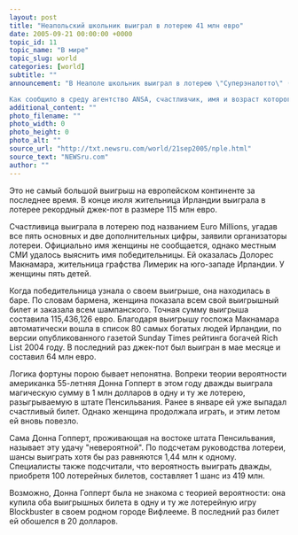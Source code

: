 ```yaml
---
layout: post
title: "Неапольский школьник выиграл в лотерею 41 млн евро"
date: 2005-09-21 00:00:00 +0000
topic_id: 11
topic_name: "В мире"
topic_slug: world
categories: [world]
subtitle: ""
announcement: "В Неаполе школьник выиграл в лотерею \"Суперэналотто\" (Superenalotto) 41 миллион 563 тысячи 490 евро, сообщает РИА \"Новости\".

Как сообщило в среду агентство ANSA, счастливчик, имя и возраст которого не разглашается, отгадал все шесть номеров, заплатив за заполненную лотерейную таблицу всего один евро."
additional_content: ""
photo_filename: ""
photo_width: 0
photo_height: 0
photo_alt: ""
source_url: "http://txt.newsru.com/world/21sep2005/nple.html"
source_text: "NEWSru.com"
author: ""
---
```

Это не самый большой выигрыш на европейском континенте за последнее время. В конце июля жительница Ирландии выиграла в лотерее рекордный джек-пот в размере 115 млн евро.

Счастливица выиграла в лотерею под названием Euro Millions, угадав все пять основных и две дополнительных цифры, заявили организаторы лотереи. Официально имя женщины не сообщается, однако местным СМИ удалось выяснить имя победительницы. Ей оказалась Долорес Макнамара, жительница графства Лимерик на юго-западе Ирландии. У женщины пять детей.

Когда победительница узнала о своем выигрыше, она находилась в баре. По словам бармена, женщина показала всем свой выигрышный билет и заказала всем шампанского. Точная сумму выигрыша составила 115,436,126 евро. Благодаря выигрышу госпожа Макнамара автоматически вошла в список 80 самых богатых людей Ирландии, по версии опубликованного газетой Sunday Times рейтинга богачей Rich List 2004 году. В последний раз джек-пот был выигран в мае месяце и составил 64 млн евро.

Логика фортуны порою бывает непонятна. Вопреки теории вероятности американка 55-летняя Донна Гопперт в этом году дважды выиграла магическую сумму в 1 млн долларов в одну и ту же лотерею, разыгрываемую в штате Пенсильвания. Ранее в январе ей уже выпадал счастливый билет. Однако женщина продолжала играть, и этим летом ей вновь повезло.

Сама Донна Гопперт, проживающая на востоке штата Пенсильвания, называет эту удачу "невероятной". По подсчетам руководства лотереи, шансы выиграть хотя бы раз равняются 1,44 млн к одному. Специалисты также подсчитали, что вероятность выиграть дважды, приобретя 100 лотерейных билетов, составляет 1 шанс из 419 млн.

Возможно, Донна Гопперт была не знакома с теорией вероятности: она купила оба выигрышных билета в одну и ту же лотерейную игру Blockbuster в своем родном городе Вифлееме. В последний раз билет ей обошелся в 20 долларов.
